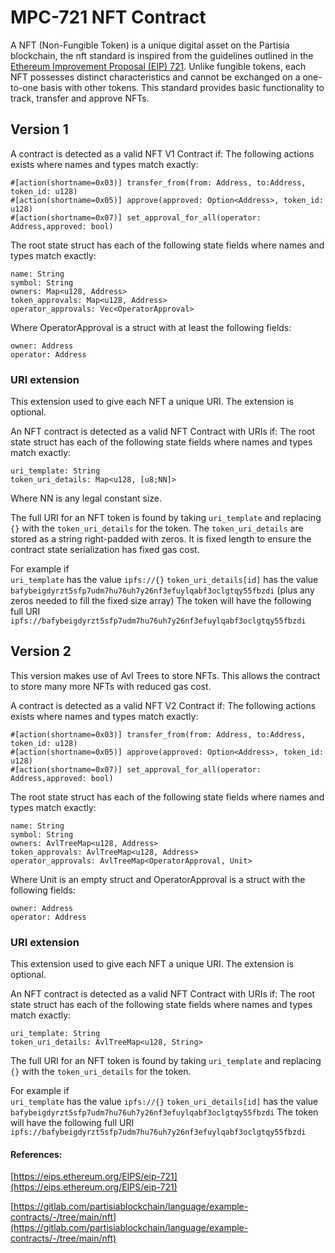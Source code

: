 # MPC-721 NFT Contract

A NFT (Non-Fungible Token) is a unique digital asset on the Partisia blockchain, the nft standard is inspired from the guidelines outlined in the [Ethereum Improvement Proposal (EIP) 721](https://eips.ethereum.org/EIPS/eip-721). Unlike fungible tokens, each NFT possesses distinct characteristics and cannot be exchanged on a one-to-one basis with other tokens. This standard provides basic functionality to track, transfer and approve NFTs.

## Version 1

A contract is detected as a valid NFT V1 Contract if:
The following actions exists where names and types match exactly:
```
#[action(shortname=0x03)] transfer_from(from: Address, to:Address, token_id: u128)
#[action(shortname=0x05)] approve(approved: Option<Address>, token_id: u128)
#[action(shortname=0x07)] set_approval_for_all(operator: Address,approved: bool)
```
The root state struct has each of the following state fields where names and types match exactly:
```
name: String
symbol: String
owners: Map<u128, Address>
token_approvals: Map<u128, Address>
operator_approvals: Vec<OperatorApproval>
```
Where OperatorApproval is a struct with at least the following fields:
```
owner: Address
operator: Address
```

### URI extension
This extension used to give each NFT a unique URI. The extension is optional.

An NFT contract is detected as a valid NFT Contract with URIs if:
The root state struct has each of the following state fields where names and types match exactly:
```
uri_template: String
token_uri_details: Map<u128, [u8;NN]>
```
Where NN is any legal constant size.

The full URI for an NFT token is found by taking ```uri_template```  and replacing ```{}``` with the ```token_uri_details``` for the token. The ```token_uri_details``` are stored as a string right-padded with zeros. It is fixed length to ensure the contract state serialization has fixed gas cost.

For example if  
```uri_template``` has the value ```ipfs://{}```
```token_uri_details[id]``` has the value ```bafybeigdyrzt5sfp7udm7hu76uh7y26nf3efuylqabf3oclgtqy55fbzdi```
(plus any zeros needed to fill the fixed size array)
The token will have the following full URI ```ipfs://bafybeigdyrzt5sfp7udm7hu76uh7y26nf3efuylqabf3oclgtqy55fbzdi```

## Version 2

This version makes use of Avl Trees to store NFTs. This allows the contract to store many more NFTs with reduced gas cost.

A contract is detected as a valid NFT V2 Contract if:
The following actions exists where names and types match exactly:
```
#[action(shortname=0x03)] transfer_from(from: Address, to:Address, token_id: u128)
#[action(shortname=0x05)] approve(approved: Option<Address>, token_id: u128)
#[action(shortname=0x07)] set_approval_for_all(operator: Address,approved: bool)
```
The root state struct has each of the following state fields where names and types match exactly:
```
name: String
symbol: String
owners: AvlTreeMap<u128, Address>
token_approvals: AvlTreeMap<u128, Address>
operator_approvals: AvlTreeMap<OperatorApproval, Unit>
```
Where Unit is an empty struct and OperatorApproval is a struct with the following fields:
```
owner: Address
operator: Address
```

### URI extension
This extension used to give each NFT a unique URI. The extension is optional.

An NFT contract is detected as a valid NFT Contract with URIs if:
The root state struct has each of the following state fields where names and types match exactly:
```
uri_template: String
token_uri_details: AvlTreeMap<u128, String>
```
The full URI for an NFT token is found by taking ```uri_template```  and replacing ```{}``` with the ```token_uri_details``` for the token.

For example if  
```uri_template``` has the value ```ipfs://{}```
```token_uri_details[id]``` has the value ```bafybeigdyrzt5sfp7udm7hu76uh7y26nf3efuylqabf3oclgtqy55fbzdi```
The token will have the following full URI ```ipfs://bafybeigdyrzt5sfp7udm7hu76uh7y26nf3efuylqabf3oclgtqy55fbzdi```


#### References:

[https://eips.ethereum.org/EIPS/eip-721](https://eips.ethereum.org/EIPS/eip-721)

[https://gitlab.com/partisiablockchain/language/example-contracts/-/tree/main/nft](https://gitlab.com/partisiablockchain/language/example-contracts/-/tree/main/nft)
